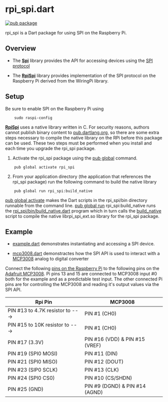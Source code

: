 # rpi_spi.dart

[![pub package](https://img.shields.io/pub/v/rpi_spi.svg)](https://pub.dartlang.org/packages/rpi_spi)

rpi_spi is a Dart package for using SPI on the Raspberry Pi.

## Overview

 * The [__Spi__](lib/spi.dart) library provides the API for accessing devices
   using the [SPI protocol](https://en.wikipedia.org/wiki/Serial_Peripheral_Interface)

 * The [__RpiSpi__](lib/rpi_spi.dart) library provides implementation of
   the SPI protocol on the Raspberry Pi derived from the WiringPi library.

## Setup

Be sure to enable SPI on the Raspberry Pi using
```
    sudo raspi-config
```

[__RpiSpi__](lib/rpi_spi.dart) uses a native library written in C.
For security reasons, authors cannot publish binary content
to [pub.dartlang.org](https://pub.dartlang.org/), so there are some extra
steps necessary to compile the native library on the RPi before this package
can be used. These two steps must be performed when you install and each time
you upgrade the rpi_spi package.

1) Activate the rpi_spi package using the
[pub global](https://www.dartlang.org/tools/pub/cmd/pub-global.html) command.
```
    pub global activate rpi_spi
```

2) From your application directory (the application that references
the rpi_spi package) run the following command to build the native library
```
    pub global run rpi_spi:build_native
```

[pub global activate](https://www.dartlang.org/tools/pub/cmd/pub-global.html#activating-a-package)
makes the Dart scripts in the rpi_spi/bin directory runnable
from the command line.
[pub global run](https://www.dartlang.org/tools/pub/cmd/pub-global.html#running-a-script)
rpi_spi:build_native runs the [rpi_spi/bin/build_native.dart](bin/build_native.dart)
program which in turn calls the [build_native](lib/src/native/build_native) script
to compile the native librpi_spi_ext.so library for the rpi_spi package.

## Example

 * [example.dart](example/example.dart) demonstrates instantiating and accessing a SPI device.

 * [mcp3008.dart](example/mcp3008.dart) demonstractes how the SPI API is used
   to interact with a [MCP3008](https://cdn-shop.adafruit.com/datasheets/MCP3008.pdf)
   analog to digital converter

Connect the following [pins on the Raspberry Pi](https://www.raspberrypi.org/documentation/usage/gpio/)
to the following pins on the [Adafruit MCP3008](https://www.adafruit.com/product/856).
Pi pins 13 and 15 are connected to MCP3008 input #0 both for the example and as a predictable test input.
The other connected Pi pins are for controlling the MCP3008 and reading it's output values via the SPI API.

| Rpi Pin                            | MCP3008                         |
| ---------------------------------- | ------------------------------- |
| PIN #13 to 4.7K resistor to --->   | PIN #1 (CH0)                    |
| PIN #15 to 10K resistor to --->    | PIN #1 (CH0)                    |
| PIN #17 (3.3V)                     | PIN #16 (VDD) & PIN #15 (VREF)  |
| PIN #19 (SPI0 MOSI)                | PIN #11 (DIN)                   |
| PIN #21 (SPI0 MISO)                | PIN #12 (DOUT)                  |
| PIN #23 (SIP0 SCLK)                | PIN #13 (CLK)                   |
| PIN #24 (SPI0 CS0)                 | PIN #10 (CS/SHDN)               |
| PIN #25 (GND)                      | PIN #9 (DGND) & PIN #14 (AGND)  |
